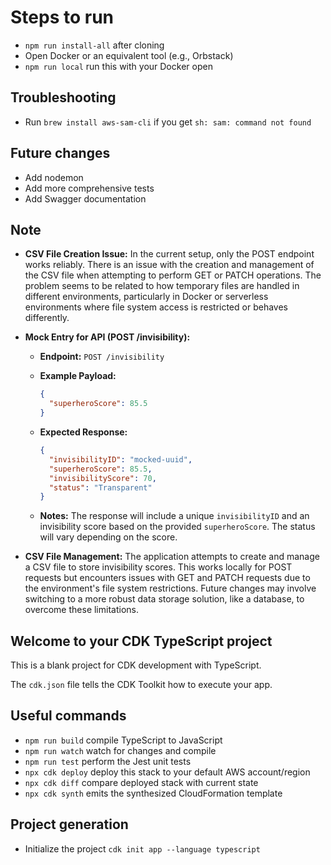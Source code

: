 # Steps to run

- `npm run install-all` after cloning
- Open Docker or an equivalent tool (e.g., Orbstack)
- `npm run local` run this with your Docker open

## Troubleshooting

- Run `brew install aws-sam-cli` if you get `sh: sam: command not found`

## Future changes

- Add nodemon
- Add more comprehensive tests
- Add Swagger documentation

## Note

- **CSV File Creation Issue:** In the current setup, only the POST endpoint works reliably. There is an issue with the creation and management of the CSV file when attempting to perform GET or PATCH operations. The problem seems to be related to how temporary files are handled in different environments, particularly in Docker or serverless environments where file system access is restricted or behaves differently.

- **Mock Entry for API (POST /invisibility):**

  - **Endpoint:** `POST /invisibility`
  - **Example Payload:**

    ```json
    {
      "superheroScore": 85.5
    }
    ```

  - **Expected Response:**

    ```json
    {
      "invisibilityID": "mocked-uuid",
      "superheroScore": 85.5,
      "invisibilityScore": 70,
      "status": "Transparent"
    }
    ```

  - **Notes:** The response will include a unique `invisibilityID` and an invisibility score based on the provided `superheroScore`. The status will vary depending on the score.

- **CSV File Management:** The application attempts to create and manage a CSV file to store invisibility scores. This works locally for POST requests but encounters issues with GET and PATCH requests due to the environment's file system restrictions. Future changes may involve switching to a more robust data storage solution, like a database, to overcome these limitations.

## Welcome to your CDK TypeScript project

This is a blank project for CDK development with TypeScript.

The `cdk.json` file tells the CDK Toolkit how to execute your app.

## Useful commands

- `npm run build` compile TypeScript to JavaScript
- `npm run watch` watch for changes and compile
- `npm run test` perform the Jest unit tests
- `npx cdk deploy` deploy this stack to your default AWS account/region
- `npx cdk diff` compare deployed stack with current state
- `npx cdk synth` emits the synthesized CloudFormation template

## Project generation

- Initialize the project `cdk init app --language typescript`
